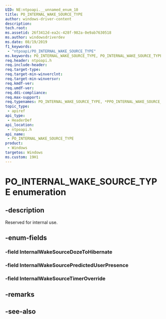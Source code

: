 ```yaml
---
UID: NE:ntpoapi.__unnamed_enum_10
title: PO_INTERNAL_WAKE_SOURCE_TYPE
author: windows-driver-content
description: 
tech.root:
ms.assetid: 26f3412d-ea2c-428f-982a-0e9ab7630518
ms.author: windowsdriverdev
ms.date: 08/19/2019
f1_keywords:
 - "ntpoapi/PO_INTERNAL_WAKE_SOURCE_TYPE"
ms.keywords: PO_INTERNAL_WAKE_SOURCE_TYPE, PO_INTERNAL_WAKE_SOURCE_TYPE, *PPO_INTERNAL_WAKE_SOURCE_TYPE, 
req.header: ntpoapi.h
req.include-header:
req.target-type:
req.target-min-winverclnt:
req.target-min-winversvr:
req.kmdf-ver:
req.umdf-ver:
req.ddi-compliance:
req.max-support:
req.typenames: PO_INTERNAL_WAKE_SOURCE_TYPE, *PPO_INTERNAL_WAKE_SOURCE_TYPE
topic_type: 
 - apiref
api_type: 
 - HeaderDef
api_location: 
 - ntpoapi.h
api_name: 
 - PO_INTERNAL_WAKE_SOURCE_TYPE
product: 
 - Windows
targetos: Windows
ms.custom: 19H1
---
```


# PO_INTERNAL_WAKE_SOURCE_TYPE enumeration

## -description

Reserved for internal use.

## -enum-fields

### -field InternalWakeSourceDozeToHibernate 
### -field InternalWakeSourcePredictedUserPresence 
### -field InternalWakeSourceTimerOverride

## -remarks

## -see-also
